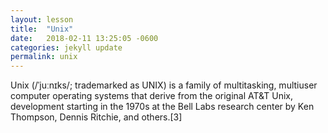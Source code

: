 ```yaml
---
layout: lesson
title:  "Unix"
date:   2018-02-11 13:25:05 -0600
categories: jekyll update
permalink: unix
---
```

Unix (/ˈjuːnɪks/; trademarked as UNIX) is a family of multitasking, multiuser computer operating systems that derive from the original AT&T Unix, development starting in the 1970s at the Bell Labs research center by Ken Thompson, Dennis Ritchie, and others.[3]
